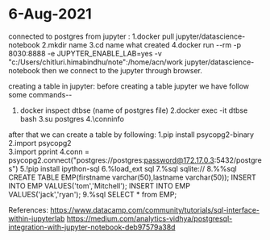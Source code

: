 # 6-Aug-2021
connected to postgres from jupyter :
  1.docker pull jupyter/datascience-notebook
  2.mkdir name
  3.cd name what created
  4.docker run --rm -p 8030:8888 -e JUPYTER_ENABLE_LAB=yes -v "c:/Users/chitluri.himabindhu/note":/home/acn/work jupyter/datascience-notebook
  then we connect to the jupyter through browser.
  
  creating a table in jupyter:
   before creating a table jupyter we have follow some commands--
   1. docker inspect dtbse (name of postgres file)
   2.docker exec -it dtbse bash
   3.su postgres
   4.\conninfo
   
   after that we can create a table by following:
   1.pip install psycopg2-binary
   2.import psycopg2  
   3.import pprint
   4.conn = psycopg2.connect("postgres://postgres:password@172.17.0.3:5432/postgres")
   5.!pip install ipython-sql
   6.%load_ext sql
   7.%sql sqlite://
   8.%%sql
      CREATE TABLE EMP(firstname varchar(50),lastname varchar(50));
      INSERT INTO EMP VALUES('tom','Mitchell');
      INSERT INTO EMP VALUES('jack','ryan');
   9.%sql SELECT * from EMP;
   
   References:
     https://www.datacamp.com/community/tutorials/sql-interface-within-jupyterlab
     https://medium.com/analytics-vidhya/postgresql-integration-with-jupyter-notebook-deb97579a38d
